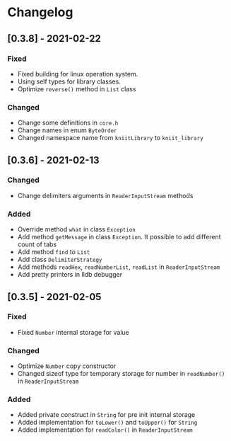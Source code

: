 # Changelog

## [0.3.8] - 2021-02-22
### Fixed
- Fixed building for linux operation system.
- Using self types for library classes.
- Optimize `reverse()` method in `List` class

### Changed
- Change some definitions in `core.h`
- Change names in enum `ByteOrder`
- Changed namespace name from `kniitLibrary` to `kniit_library`


## [0.3.6] - 2021-02-13
### Changed
- Change delimiters arguments in `ReaderInputStream` methods

### Added
- Override method `what` in class `Exception`
- Add method `getMessage` in class `Exception`. It possible to add different count of tabs 
- Add method `find` to `List`
- Add class `DelimiterStrategy`
- Add methods `readHex`, `readNumberList`, `readList` in `ReaderInputStream`
- Add pretty printers in lldb debugger

## [0.3.5] - 2021-02-05
### Fixed
- Fixed `Number` internal storage for value

### Changed
- Optimize `Number` copy constructor
- Changed sizeof type for temporary storage for number in `readNumber()` in `ReaderInputStream`

### Added
- Added private construct in `String` for pre init internal storage
- Added implementation for `toLower()` and `toUpper()` for `String`
- Added implementation for `readColor()` in `ReaderInputStream`
